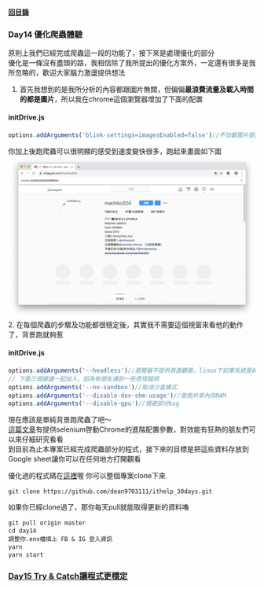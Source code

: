 #### [回目錄](../README.md)
### Day14 優化爬蟲體驗

原則上我們已經完成爬蟲這一段的功能了，接下來是處理優化的部分  
優化是一條沒有盡頭的路，我相信除了我所提出的優化方案外，一定還有很多是我所忽略的，歡迎大家腦力激盪提供想法  

1. 首先我想到的是我所分析的內容都跟圖片無關，但偏偏**最浪費流量及載入時間的都是圖片**，所以我在chrome這個瀏覽器增加了下面的配置
#### initDrive.js
```js
options.addArguments('blink-settings=imagesEnabled=false')//不加載圖片提高效率
```
你加上後跑爬蟲可以很明顯的感受到速度變快很多，跑起來畫面如下圖  
![image](./article_img/no_img.png)  
2. 在每個爬蟲的步驟及功能都很穩定後，其實我不需要這個視窗來看他的動作了，背景跑就夠惹
#### initDrive.js
```js
options.addArguments('--headless')//瀏覽器不提供頁面觀看，linux下如果系統是純文字介面不加這條會啓動失敗
// 下面三個建議一起加入，因為有朋友遇到一些奇怪錯誤
options.addArguments('--no-sandbox')//取消沙盒模式
options.addArguments('--disable-dev-shm-usage')//使用共享內存RAM
options.addArguments('--disable-gpu')//規避部分bug
```
現在應該是單純背景跑爬蟲了吧～  
[這篇文章](https://stackoverflow.max-everyday.com/2019/12/selenium-chrome-options/)有提供selenium啓動Chrome的進階配置參數，對效能有狂熱的朋友們可以來仔細研究看看    
到目前為止本專案已經完成爬蟲部分的程式，接下來的目標是把這些資料存放到Google sheet讓你可以在任何地方打開觀看  

優化過的程式碼在[這裡](https://github.com/dean9703111/ithelp_30days/day14)喔
你可以整個專案clone下來  
```
git clone https://github.com/dean9703111/ithelp_30days.git
```
如果你已經clone過了，那你每天pull就能取得更新的資料嚕  
```
git pull origin master
cd day14
調整你.env檔填上 FB & IG 登入資訊
yarn
yarn start
```
### [Day15 Try & Catch讓程式更穩定](../day15/README.md)